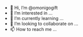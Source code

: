 - 👋 Hi, I’m @omonigogift
- 👀 I’m interested in ...
- 🌱 I’m currently learning ...
- 💞️ I’m looking to collaborate on ...
- 📫 How to reach me ...

<!---
omonigogift/omonigogift is a ✨ special ✨ repository because its `README.md` (this file) appears on your GitHub profile.
You can click the Preview link to take a look at your changes.
--->
